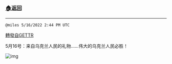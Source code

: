 ###  [:house:返回](README.md)
---


`@miles 5/16/2022 2:44 PM UTC`

[轉發自GETTR](https://gettr.com/post/p1a05wadb9f)

 5月16号：来自乌克兰人民的礼物……伟大的乌克兰人民必胜！

![img](https://media.gettr.com/group38/getter/2022/05/16/14/8ea384db-60db-f6fc-4d46-592477c3a310/out.jpg)
